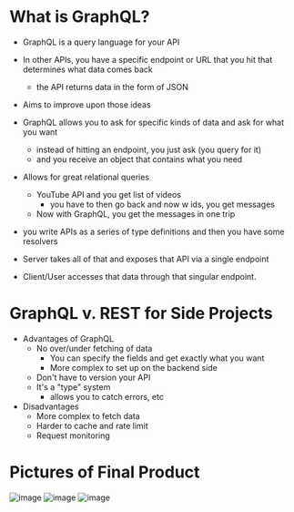 # What is GraphQL?
- GraphQL is a query language for your API
- In other APIs, you have a specific endpoint or URL that you hit that determines what data comes back
    - the API returns data in the form of JSON
- Aims to improve upon those ideas
- GraphQL allows you to ask for specific kinds of data and ask for what you want
    - instead of hitting an endpoint, you just ask (you query for it)
    - and you receive an object that contains what you need
- Allows for great relational queries
    - YouTube API and you get list of videos
        - you have to then go back and now w ids, you get messages
    - Now with GraphQL, you get the messages in one trip


- you write APIs as a series of type definitions and then you have some resolvers
- Server takes all of that and exposes that API via a single endpoint
- Client/User accesses that data through that singular endpoint.

# GraphQL v. REST for Side Projects
- Advantages of GraphQL
    - No over/under fetching of data
        - You can specify the fields and get exactly what you want
        - More complex to set up on the backend side
    - Don't have to version your API
    - It's a "type" system
        - allows you to catch errors, etc
- Disadvantages
    - More complex to fetch data 
    - Harder to cache and rate limit
    - Request monitoring


# Pictures of Final Product
![image](https://user-images.githubusercontent.com/52009380/182265030-a2c950cc-79d6-4842-94e9-7da9f18259bf.png)
![image](https://user-images.githubusercontent.com/52009380/182265036-34d9437a-5338-4043-959a-7d2087ecb6ae.png)
![image](https://user-images.githubusercontent.com/52009380/182265045-98ac5792-bc32-4ebb-b543-8c88a59d5055.png)

